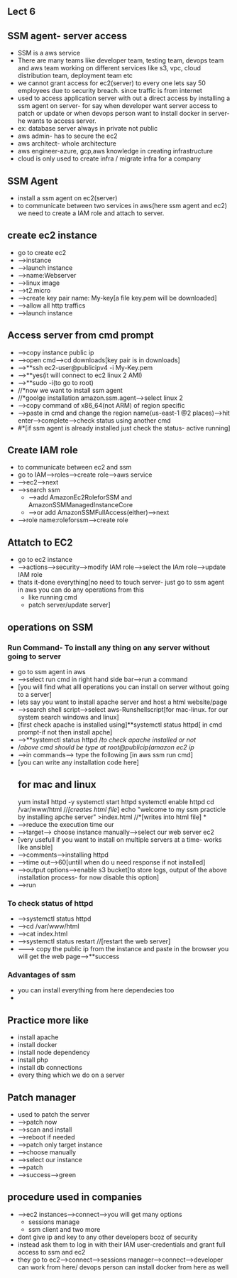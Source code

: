 ## Lect 6
## SSM agent- server access
- SSM is a aws service
- There are many teams like developer team, testing team, devops team and aws team working on different services like s3, vpc, cloud distribution team, deployment team etc
- we cannot grant access for ec2(server) to every one lets say 50 employees due to security breach. since traffic is from internet
- used to access application server with out a direct access by installing a ssm agent on server- for say when developer want server access to patch or update or when devops person want to install docker in server- he wants to access server. 
- ex: database server always in private not public
- aws admin- has to secure the ec2
- aws architect- whole architecture
- aws engineer-azure, gcp,aws knowledge in creating infrastructure
- cloud is only used to create infra / migrate infra for a company
## SSM Agent
- install a ssm agent on ec2(server)
- to communicate between two services in aws(here ssm agent and ec2) we need to create a IAM role and attach to server.
## create ec2 instance
- go to create ec2
- -->instance
- -->launch instance
- -->name:Webserver
- -->linux image
- -->t2.micro
- -->create key pair name: My-key[a file key.pem will be downloaded]
- -->allow all http traffics
- -->launch instance
## Access server from cmd prompt
- -->copy instance public ip
- -->open cmd-->cd downloads[key pair is in downloads]
- -->**ssh ec2-user@publicipv4 -i My-Key.pem
- -->**yes(it will connect to ec2 linux 2 AMI)
- -->**sudo -i(to go to root)
- //*now we want to install ssm agent
- //*goolge installation amazon.ssm.agent-->select linux 2
- -->copy command of x86_64(not ARM) of region specific
- -->paste in cmd and change the region name(us-east-1 @2 places)-->hit enter-->complete-->check status using another cmd
- #*[if ssm agent is already installed just check the status- active running]
## Create IAM role
- to communicate between ec2 and ssm
- go to IAM-->roles-->create role-->aws service
- -->ec2-->next
- -->search ssm
	- -->add AmazonEc2RoleforSSM and AmazonSSMManagedInstanceCore
	- -->or add AmazonSSMFullAccess(either)-->next
- -->role name:roleforssm-->create role
## Attatch to EC2
- go to ec2 instance
- -->actions-->security-->modify IAM role-->select the IAm role-->update IAM role
- thats it-done everything[no need to touch server- just go to ssm agent in aws you can do any operations from this 
	- like running cmd
	- patch server/update server]
## operations on SSM
### Run Command- To install any thing on any server without going to server
- go to ssm agent in aws
- -->select run cmd in right hand side bar-->run a command
- [you will find what alll operations you can install on server without going to a server]
- lets say you want to install apache server and host a html website/page
- -->search shell script-->select aws-Runshellscript[for mac-linux. for our system search windows and linux]
- [first check apache is installed using]**systemctl status httpd[ in cmd prompt-if not then install apche]
- -->**systemctl status httpd /*to check apache installed or not*
- /*above cmd should be type at root@publicip(amazon ec2 ip*
- -->in commands--> type the following [in aws ssm run cmd]
- [you can write any installation code here]
	## for mac and linux
	 yum install httpd -y
		systemctl start httpd
		systemctl enable httpd
		cd /var/www/html //*[creates html file*]
	echo "welcome to my ssm practicle by installing apche server" >index.html
	//*[writes into html file] *
- -->reduce the execution time our
- -->target--> choose instance manually-->select our web server ec2
- [very usefull if you want to install on multiple servers at a time- works like ansible]
- -->comments-->installing httpd
- -->time out-->60[untill when do u need response if not installed]
- -->output options-->enable s3 bucket[to store logs, output of the above installation process- for now disable this option] 
- -->run
### To check status of httpd
- -->systemctl status httpd
- -->cd /var/www/html
- -->cat index.html
- -->systemctl status restart //[restart the web server]
- ---> copy the public ip from the instance and paste in the browser you will get the web page-->**success
### Advantages of ssm
- you can install everything from here dependecies too
- 
## Practice more like
- install apache
- install docker
- install node dependency
- install php 
- install db connections
- every thing which we do on a server
## Patch manager
- used to patch the server
- -->patch now
- -->scan and install
- -->reboot if needed
- -->patch only target instance
- -->choose manually
- -->select our instance
- -->patch
- -->success-->green
## procedure used in companies
- -->ec2 instances-->connect-->you will get many options
	- sessions manage
	- ssm client and two more
- dont give ip and key to any other developers bcoz of security
- instead ask them to log in with their IAM user-credentials and grant full access to ssm and ec2 
-  they go to ec2-->connect-->sessions manager-->connect-->developer can work from here/ devops person can install docker from here as well

